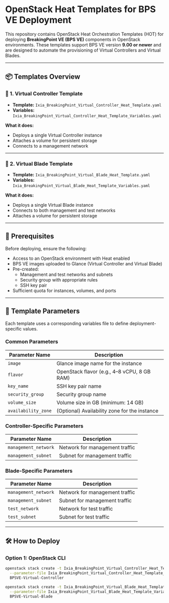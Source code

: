 # OpenStack Heat Templates for BPS VE Deployment

This repository contains OpenStack Heat Orchestration Templates (HOT) for deploying **BreakingPoint VE (BPS VE)** components in OpenStack environments. These templates support BPS VE version **9.00 or newer** and are designed to automate the provisioning of Virtual Controllers and Virtual Blades.

---

## 📦 Templates Overview

### 🔹 1. Virtual Controller Template

- **Template:** `Ixia_BreakingPoint_Virtual_Controller_Heat_Template.yaml`
- **Variables:** `Ixia_BreakingPoint_Virtual_Controller_Heat_Template_Variables.yaml`

**What it does:**
- Deploys a single Virtual Controller instance
- Attaches a volume for persistent storage
- Connects to a management network

---

### 🔹 2. Virtual Blade Template

- **Template:** `Ixia_BreakingPoint_Virtual_Blade_Heat_Template.yaml`
- **Variables:** `Ixia_BreakingPoint_Virtual_Blade_Heat_Template_Variables.yaml`

**What it does:**
- Deploys a single Virtual Blade instance
- Connects to both management and test networks
- Attaches a volume for persistent storage
---

## 📌 Prerequisites

Before deploying, ensure the following:

- Access to an OpenStack environment with Heat enabled
- BPS VE images uploaded to Glance (Virtual Controller and Virtual Blade)
- Pre-created:
  - Management and test networks and subnets
  - Security group with appropriate rules
  - SSH key pair
- Sufficient quota for instances, volumes, and ports

---

## 🧾 Template Parameters

Each template uses a corresponding variables file to define deployment-specific values.

### Common Parameters

| Parameter Name       | Description                                      |
|----------------------|--------------------------------------------------|
| `image`              | Glance image name for the instance               |
| `flavor`             | OpenStack flavor (e.g., 4–8 vCPU, 8 GB RAM)      |
| `key_name`           | SSH key pair name                                |
| `security_group`     | Security group name                              |
| `volume_size`        | Volume size in GB (minimum: 14 GB)               |
| `availability_zone`  | (Optional) Availability zone for the instance    |

### Controller-Specific Parameters

| Parameter Name       | Description                                      |
|----------------------|--------------------------------------------------|
| `management_network` | Network for management traffic                   |
| `management_subnet`  | Subnet for management traffic                    |

### Blade-Specific Parameters

| Parameter Name       | Description                                      |
|----------------------|--------------------------------------------------|
| `management_network` | Network for management traffic                   |
| `management_subnet`  | Subnet for management traffic                    |
| `test_network`       | Network for test traffic                         |
| `test_subnet`        | Subnet for test traffic                          |

---

## 🛠️ How to Deploy

### Option 1: OpenStack CLI

```bash
openstack stack create -t Ixia_BreakingPoint_Virtual_Controller_Heat_Template.yaml \
  --parameter-file Ixia_BreakingPoint_Virtual_Controller_Heat_Template_Variables.yaml \
  BPSVE-Virtual-Controller

openstack stack create -t Ixia_BreakingPoint_Virtual_Blade_Heat_Template.yaml \
  --parameter-file Ixia_BreakingPoint_Virtual_Blade_Heat_Template_Variables.yaml \
  BPSVE-Virtual-Blade
